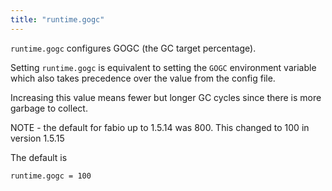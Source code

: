 ```yaml
---
title: "runtime.gogc"
---
```


`runtime.gogc` configures GOGC (the GC target percentage).

Setting `runtime.gogc` is equivalent to setting the `GOGC`
environment variable which also takes precedence over
the value from the config file.

Increasing this value means fewer but longer GC cycles
since there is more garbage to collect.

NOTE - the default for fabio up to 1.5.14 was 800.  This changed
to 100 in version 1.5.15

The default is

	runtime.gogc = 100
